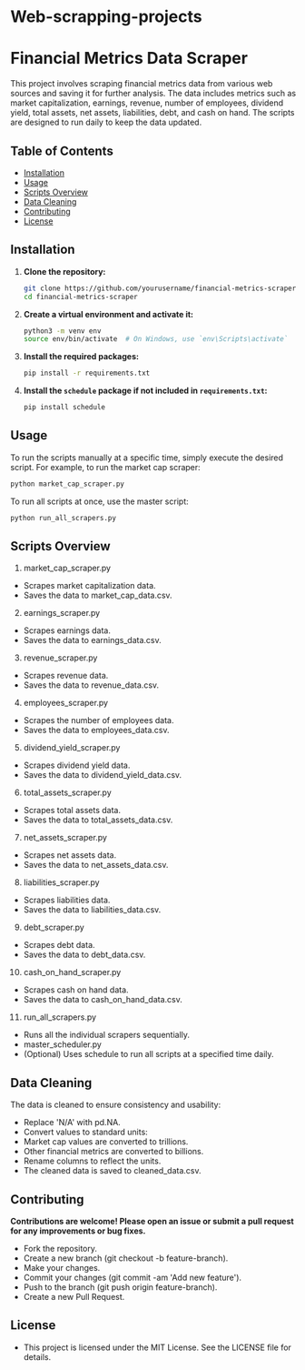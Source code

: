 # Web-scrapping-projects
 
# Financial Metrics Data Scraper

This project involves scraping financial metrics data from various web sources and saving it for further analysis. The data includes metrics such as market capitalization, earnings, revenue, number of employees, dividend yield, total assets, net assets, liabilities, debt, and cash on hand. The scripts are designed to run daily to keep the data updated.

## Table of Contents
- [Installation](#installation)
- [Usage](#usage)
- [Scripts Overview](#scripts-overview)
- [Data Cleaning](#data-cleaning)
- [Contributing](#contributing)
- [License](#license)

## Installation

1. **Clone the repository:**
    ```sh
    git clone https://github.com/yourusername/financial-metrics-scraper.git
    cd financial-metrics-scraper
    ```

2. **Create a virtual environment and activate it:**
    ```sh
    python3 -m venv env
    source env/bin/activate  # On Windows, use `env\Scripts\activate`
    ```

3. **Install the required packages:**
    ```sh
    pip install -r requirements.txt
    ```

4. **Install the `schedule` package if not included in `requirements.txt`:**
    ```sh
    pip install schedule
    ```

## Usage

To run the scripts manually at a specific time, simply execute the desired script. For example, to run the market cap scraper:
```sh
python market_cap_scraper.py
```
To run all scripts at once, use the master script:
```sh
python run_all_scrapers.py
```

## Scripts Overview

1. market_cap_scraper.py
- Scrapes market capitalization data.
- Saves the data to market_cap_data.csv.

2. earnings_scraper.py
- Scrapes earnings data.
- Saves the data to earnings_data.csv.

3. revenue_scraper.py
- Scrapes revenue data.
- Saves the data to revenue_data.csv.

4. employees_scraper.py
- Scrapes the number of employees data.
- Saves the data to employees_data.csv.

5. dividend_yield_scraper.py
- Scrapes dividend yield data.
- Saves the data to dividend_yield_data.csv.

6. total_assets_scraper.py
- Scrapes total assets data.
- Saves the data to total_assets_data.csv.

7. net_assets_scraper.py
- Scrapes net assets data.
- Saves the data to net_assets_data.csv.

8. liabilities_scraper.py
- Scrapes liabilities data.
- Saves the data to liabilities_data.csv.

9. debt_scraper.py
- Scrapes debt data.
- Saves the data to debt_data.csv.

10. cash_on_hand_scraper.py
- Scrapes cash on hand data.
- Saves the data to cash_on_hand_data.csv.

11. run_all_scrapers.py
- Runs all the individual scrapers sequentially.
- master_scheduler.py
- (Optional) Uses schedule to run all scripts at a specified time daily.

## Data Cleaning

The data is cleaned to ensure consistency and usability:

- Replace 'N/A' with pd.NA.
- Convert values to standard units:
- Market cap values are converted to trillions.
- Other financial metrics are converted to billions.
- Rename columns to reflect the units.
- The cleaned data is saved to cleaned_data.csv.

## Contributing

**Contributions are welcome! Please open an issue or submit a pull request for any improvements or bug fixes.**

- Fork the repository.
- Create a new branch (git checkout -b feature-branch).
- Make your changes.
- Commit your changes (git commit -am 'Add new feature').
- Push to the branch (git push origin feature-branch).
- Create a new Pull Request.

## License

- This project is licensed under the MIT License. See the LICENSE file for details.
